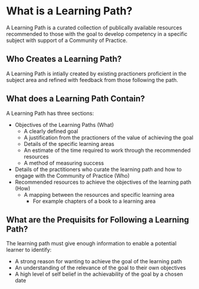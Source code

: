 # What is a Learning Path?

A Learning Path is a curated collection of publically available resources recommended to those with the goal to develop competency in a specific subject with support of a Community of Practice.

## Who Creates a Learning Path?

A Learning Path is intially created by existing practioners proficient in the subject area and refined with feedback from those following the path.

## What does a Learning Path Contain?

A Learning Path has three sections:

* Objectives of the Learning Paths \(What\)
  * A clearly defined goal
  * A justification from the practioners of the value of achieving the goal
  * Details of the specific learning areas
  * An estimate of the time required to work through the recommended resources
  * A method of measuring success
* Details of the practitioners who curate the learning path and how to engage with the Community of Practice \(Who\)
* Recommended resources to achieve the objectives of the learning path \(How\)
  * A mapping between the resources and specific learning area
    * For example chapters of a book to a learning area

## What are the Prequisits for Following a Learning Path?

The learning path must give enough information to enable a potential learner to identify:
* A strong reason for wanting to achieve the goal of the learning path
* An understanding of the relevance of the goal to their own objectives
* A high level of self belief in the achievability of the goal by a chosen date



